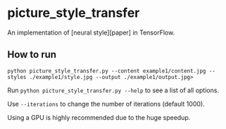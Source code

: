 # picture_style_transfer

An implementation of [neural style][paper] in TensorFlow.


## How to run

`python picture_style_transfer.py --content example1/content.jpg --styles ./example1/style.jpg --output ./example1/output.jpg>`

Run `python picture_style_transfer.py --help` to see a list of all options.

Use `--iterations` to change the number of iterations (default 1000).  

Using a GPU is highly recommended due to the huge speedup.
